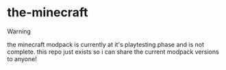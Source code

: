 # the-minecraft
> [!WARNING]
> the minecraft modpack is currently at it's playtesting phase and is not complete. this repo just exists so i can share the current modpack versions to anyone!

